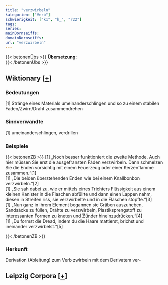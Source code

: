 ```yaml
---
title: "verzwirbeln"
kategorien: ["Verb"]
schwierigkeit: ["k1", "h_", "r22"]
tags:
series:
mainDornseiffs:
domainDornseiffs:
url: "verzwirbeln"
---
```


{{< betonenÜbs >}}
**Übersetzung:**  
{{< /betonenÜbs >}}

## Wiktionary [[+](https://de.wiktionary.org/wiki/verzwirbeln)]

### Bedeutungen
[1] Stränge eines Materials umeinanderschlingen und so zu einem stabilen Faden/Zwirn/Draht zusammendrehen  

### Sinnverwandte
[1] umeinanderschlingen, verdrillen  

### Beispiele
{{< betonenZB >}}
[1] „Noch besser funktioniert die zweite Methode. Auch hier müssen Sie erst die ausgefransten Fäden verzwirbeln. Dann schmelzen Sie die Enden vorsichtig mit einem Feuerzeug oder einer Kerzenflamme zusammen.“[1]  
[1] „Die beiden überstehenden Enden wie bei einem Knallbonbon verzwirbeln.“[2]  
[1] „Sie sah dabei zu, wie er mittels eines Trichters Flüssigkeit aus einem kleinen Kanister in die Flaschen abfüllte und dann einen Lappen nahm, diesen in Streifen riss, sie verzwirbelte und in die Flaschen stopfte.“[3]  
[1] „Nun ganz in ihrem Element begannen sie Gräben auszuheben, Sandsäcke zu füllen, Drähte zu verzwirbeln, Plastiksprengstoff zu interessanten Formen zu kneten und Zünder hineinzudrücken.“[4]  
[1] „Du formst die Dread, indem du die Haare mattierst, brichst und ineinander verzwirbelst.“[5]  

{{< /betonenZB >}}
### Herkunft
Derivation (Ableitung) zum Verb zwirbeln mit dem Derivatem ver-  


## Leipzig Corpora [[+](https://corpora.uni-leipzig.de/en/res?word=verzwirbeln&corpusId=deu_newscrawl-public_2018)]

